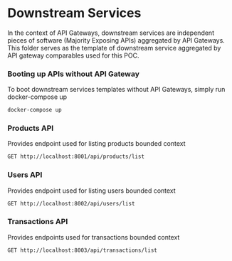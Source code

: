 # Downstream Services

In the context of API Gateways, downstream services are independent pieces of software (Majority Exposing APIs) aggregated by API Gateways. This folder serves as the template of downstream service aggregated by API gateway comparables used for this POC.

### Booting up APIs without API Gateway

To boot downstream services templates without API Gateways, simply run docker-compose up

```sh
docker-compose up
```

### Products API

Provides endpoint used for listing products bounded context

```txt
GET http://localhost:8001/api/products/list
```

### Users API

Provides endpoint used for listing users bounded context

```txt
GET http://localhost:8002/api/users/list
```

### Transactions API

Provides endpoints used for transactions bounded context

```txt
GET http://localhost:8003/api/transactions/list
```
